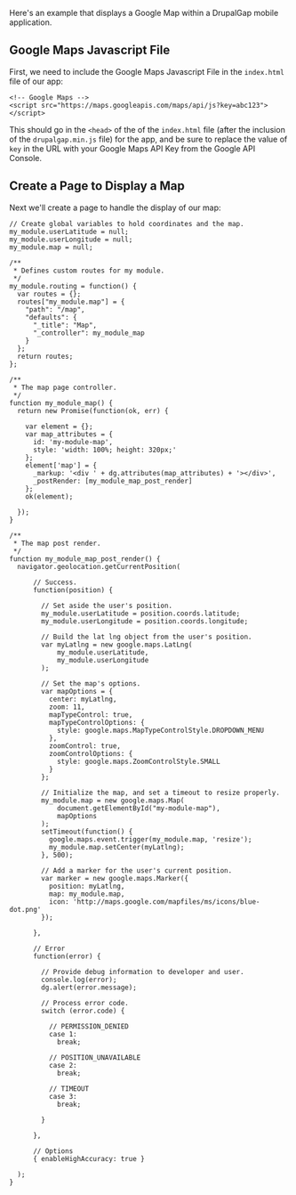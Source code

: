 Here's an example that displays a Google Map within a DrupalGap mobile application.

## Google Maps Javascript File

First, we need to include the Google Maps Javascript File in the `index.html` file of our app:

```
<!-- Google Maps -->
<script src="https://maps.googleapis.com/maps/api/js?key=abc123"></script>
```

This should go in the `<head>` of the of the `index.html` file (after the inclusion of the `drupalgap.min.js` file) for the app, and be sure to replace the value of `key` in the URL with your Google Maps API Key from the Google API Console.

## Create a Page to Display a Map

Next we'll create a page to handle the display of our map:

```
// Create global variables to hold coordinates and the map.
my_module.userLatitude = null;
my_module.userLongitude = null;
my_module.map = null;

/**
 * Defines custom routes for my module.
 */
my_module.routing = function() {
  var routes = {};
  routes["my_module.map"] = {
    "path": "/map",
    "defaults": {
      "_title": "Map",
      "_controller": my_module_map
    }
  };
  return routes;
};

/**
 * The map page controller.
 */
function my_module_map() {
  return new Promise(function(ok, err) {
  
    var element = {};
    var map_attributes = {
      id: 'my-module-map',
      style: 'width: 100%; height: 320px;'
    };
    element['map'] = {
      _markup: '<div ' + dg.attributes(map_attributes) + '></div>',
      _postRender: [my_module_map_post_render]
    };
    ok(element);

  });
}

/**
 * The map post render.
 */
function my_module_map_post_render() {
  navigator.geolocation.getCurrentPosition(

      // Success.
      function(position) {

        // Set aside the user's position.
        my_module.userLatitude = position.coords.latitude;
        my_module.userLongitude = position.coords.longitude;

        // Build the lat lng object from the user's position.
        var myLatlng = new google.maps.LatLng(
            my_module.userLatitude,
            my_module.userLongitude
        );

        // Set the map's options.
        var mapOptions = {
          center: myLatlng,
          zoom: 11,
          mapTypeControl: true,
          mapTypeControlOptions: {
            style: google.maps.MapTypeControlStyle.DROPDOWN_MENU
          },
          zoomControl: true,
          zoomControlOptions: {
            style: google.maps.ZoomControlStyle.SMALL
          }
        };

        // Initialize the map, and set a timeout to resize properly.
        my_module.map = new google.maps.Map(
            document.getElementById("my-module-map"),
            mapOptions
        );
        setTimeout(function() {
          google.maps.event.trigger(my_module.map, 'resize');
          my_module.map.setCenter(myLatlng);
        }, 500);

        // Add a marker for the user's current position.
        var marker = new google.maps.Marker({
          position: myLatlng,
          map: my_module.map,
          icon: 'http://maps.google.com/mapfiles/ms/icons/blue-dot.png'
        });

      },

      // Error
      function(error) {

        // Provide debug information to developer and user.
        console.log(error);
        dg.alert(error.message);

        // Process error code.
        switch (error.code) {

          // PERMISSION_DENIED
          case 1:
            break;

          // POSITION_UNAVAILABLE
          case 2:
            break;

          // TIMEOUT
          case 3:
            break;

        }

      },

      // Options
      { enableHighAccuracy: true }

  );
}

```
